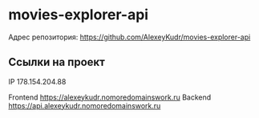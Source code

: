 # movies-explorer-api
Адрес репозитория: https://github.com/AlexeyKudr/movies-explorer-api

## Ссылки на проект

IP 178.154.204.88

Frontend https://alexeykudr.nomoredomainswork.ru
Backend https://api.alexeykudr.nomoredomainswork.ru
